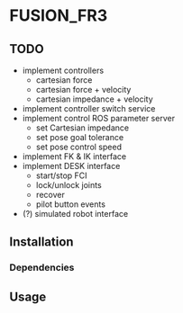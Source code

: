# FUSION_FR3

## TODO
- implement controllers
  - cartesian force
  - cartesian force + velocity
  - cartesian impedance + velocity
- implement controller switch service
- implement control ROS parameter server
  - set Cartesian impedance
  - set pose goal tolerance
  - set pose control speed
- implement FK & IK interface
- implement DESK interface
  - start/stop FCI
  - lock/unlock joints
  - recover
  - pilot button events
- (?) simulated robot interface

## Installation

### Dependencies

## Usage